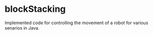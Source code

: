 # blockStacking


Implemented code for controlling the movement of a robot for various senarios in Java.